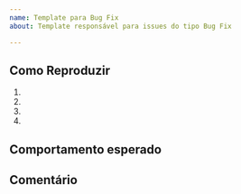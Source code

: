 ```yaml
---
name: Template para Bug Fix
about: Template responsável para issues do tipo Bug Fix

---
```


<!-- Descreva em linguagem natural o bug encontrado ->
## Descrição do Bug

<!-- Descreva passo-a-passo como reproduzir o bug -->
## Como Reproduzir
<!-- Caso necessário utilize de printscreens -->
1. 
2. 
3.
4.

<!-- Descreva qual seria o comportamento esperado do sistema -->
## Comportamento esperado

<!-- O espaço a seguir é opcional e reservado para algum comentário adicional sobre o bug -->
## Comentário
